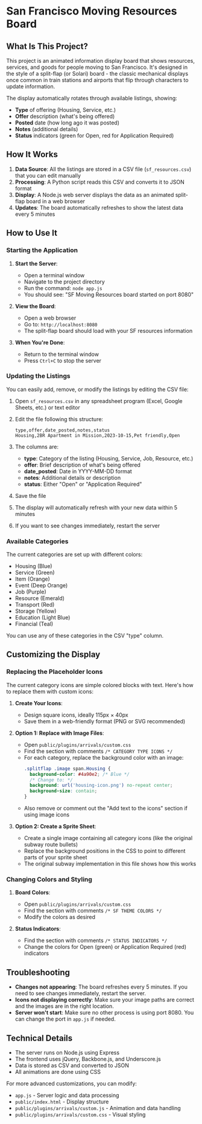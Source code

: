 # San Francisco Moving Resources Board

## What Is This Project?

This project is an animated information display board that shows resources, services, and goods for people moving to San Francisco. It's designed in the style of a split-flap (or Solari) board - the classic mechanical displays once common in train stations and airports that flip through characters to update information.

The display automatically rotates through available listings, showing:
- **Type** of offering (Housing, Service, etc.)
- **Offer** description (what's being offered)
- **Posted** date (how long ago it was posted)
- **Notes** (additional details)
- **Status** indicators (green for Open, red for Application Required)

## How It Works

1. **Data Source**: All the listings are stored in a CSV file (`sf_resources.csv`) that you can edit manually
2. **Processing**: A Python script reads this CSV and converts it to JSON format
3. **Display**: A Node.js web server displays the data as an animated split-flap board in a web browser
4. **Updates**: The board automatically refreshes to show the latest data every 5 minutes

## How to Use It

### Starting the Application

1. **Start the Server**:
   - Open a terminal window
   - Navigate to the project directory
   - Run the command: `node app.js`
   - You should see: "SF Moving Resources board started on port 8080"

2. **View the Board**:
   - Open a web browser
   - Go to: `http://localhost:8080`
   - The split-flap board should load with your SF resources information

3. **When You're Done**:
   - Return to the terminal window
   - Press `Ctrl+C` to stop the server

### Updating the Listings

You can easily add, remove, or modify the listings by editing the CSV file:

1. Open `sf_resources.csv` in any spreadsheet program (Excel, Google Sheets, etc.) or text editor
2. Edit the file following this structure:
   ```
   type,offer,date_posted,notes,status
   Housing,2BR Apartment in Mission,2023-10-15,Pet friendly,Open
   ```

3. The columns are:
   - **type**: Category of the listing (Housing, Service, Job, Resource, etc.)
   - **offer**: Brief description of what's being offered
   - **date_posted**: Date in YYYY-MM-DD format
   - **notes**: Additional details or description
   - **status**: Either "Open" or "Application Required"

4. Save the file
5. The display will automatically refresh with your new data within 5 minutes
6. If you want to see changes immediately, restart the server

### Available Categories

The current categories are set up with different colors:
- Housing (Blue)
- Service (Green)
- Item (Orange)
- Event (Deep Orange)
- Job (Purple)
- Resource (Emerald)
- Transport (Red)
- Storage (Yellow)
- Education (Light Blue)
- Financial (Teal)

You can use any of these categories in the CSV "type" column.

## Customizing the Display

### Replacing the Placeholder Icons

The current category icons are simple colored blocks with text. Here's how to replace them with custom icons:

1. **Create Your Icons**:
   - Design square icons, ideally 115px × 40px
   - Save them in a web-friendly format (PNG or SVG recommended)

2. **Option 1: Replace with Image Files**:
   - Open `public/plugins/arrivals/custom.css`
   - Find the section with comments `/* CATEGORY TYPE ICONS */`
   - For each category, replace the background color with an image:
     ```css
     .splitflap .image span.Housing {
       background-color: #4a90e2; /* Blue */
       /* Change to: */
       background: url('housing-icon.png') no-repeat center;
       background-size: contain;
     }
     ```
   - Also remove or comment out the "Add text to the icons" section if using image icons

3. **Option 2: Create a Sprite Sheet**:
   - Create a single image containing all category icons (like the original subway route bullets)
   - Replace the background positions in the CSS to point to different parts of your sprite sheet
   - The original subway implementation in this file shows how this works

### Changing Colors and Styling

1. **Board Colors**:
   - Open `public/plugins/arrivals/custom.css`
   - Find the section with comments `/* SF THEME COLORS */`
   - Modify the colors as desired

2. **Status Indicators**:
   - Find the section with comments `/* STATUS INDICATORS */`
   - Change the colors for Open (green) or Application Required (red) indicators

## Troubleshooting

- **Changes not appearing**: The board refreshes every 5 minutes. If you need to see changes immediately, restart the server.
- **Icons not displaying correctly**: Make sure your image paths are correct and the images are in the right location.
- **Server won't start**: Make sure no other process is using port 8080. You can change the port in `app.js` if needed.

## Technical Details

- The server runs on Node.js using Express
- The frontend uses jQuery, Backbone.js, and Underscore.js
- Data is stored as CSV and converted to JSON
- All animations are done using CSS

For more advanced customizations, you can modify:
- `app.js` - Server logic and data processing
- `public/index.html` - Display structure
- `public/plugins/arrivals/custom.js` - Animation and data handling
- `public/plugins/arrivals/custom.css` - Visual styling 